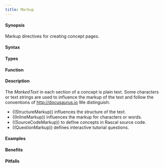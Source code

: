 ```yaml
---
title: Markup
---
```


#### Synopsis

Markup directives for creating concept pages.

#### Syntax

#### Types

#### Function

#### Description

The _MarkedText_ in each section of a concept is plain text.
Some characters or text strings are used to influence the markup of the text
and follow the conventions of <http://docusaurus.io>
We distinguish:

*  ((StructureMarkup)) influences the structure of the text.
*  ((InlineMarkup)) influences the markup for characters or words.
*  ((SourceCodeMarkup)) to define concepts in Rascal source code.
*  ((QuestionMarkup)) defines interactive tutorial questions.


#### Examples

#### Benefits

#### Pitfalls

